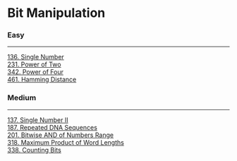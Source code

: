 # Bit Manipulation

### Easy
---
[136. Single Number](../solutions/0136-Single%20Number.md)</br>
[231. Power of Two](../solutions/0231-Power%20of%20Two.md)</br>
[342. Power of Four](../solutions/0342-Power%20of%20Four.md)</br>
[461. Hamming Distance](../solutions/0461-Hamming%20Distance.md)</br>

### Medium
---
[137. Single Number II](../solutions/0137-Single%20Number%20II.md)</br>
[187. Repeated DNA Sequences](../solutions/0187-Repeated%20DNA%20Sequences.md)</br>
[201. Bitwise AND of Numbers Range](../solutions/0201-Bitwise%20AND%20of%20Numbers%20Range.md)</br>
[318. Maximum Product of Word Lengths](../solutions/0318-Maximum%20Product%20of%20Word%20Lengths.md)</br>
[338. Counting Bits](../solutions/0338-Counting%20Bits.md)</br>
